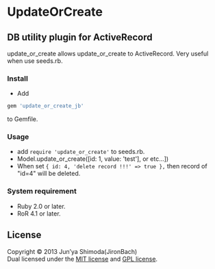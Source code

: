# UpdateOrCreate #
## DB utility plugin for ActiveRecord ##
update_or_create allows update_or_create to ActiveRecord.
Very useful when use seeds.rb.

### Install ###
* Add  

```ruby
gem 'update_or_create_jb'
```
  to Gemfile.

### Usage ###
* add `require 'update_or_create'` to seeds.rb.
* Model.update_or_create([id: 1, value: 'test'], or etc...])
* When set `{ id: 4, 'delete record !!!' => true },` then record of "id=4" will be deleted.

### System requirement ###
* Ruby 2.0 or later.
* RoR 4.1 or later.

License
----------
Copyright &copy; 2013 Jun’ya Shimoda(JironBach)  
Dual licensed under the [MIT license][MIT] and [GPL license][GPL].  

[Apache]: http://www.apache.org/licenses/LICENSE-2.0
[MIT]: http://www.opensource.org/licenses/mit-license.php
[GPL]: http://www.gnu.org/licenses/gpl.html
